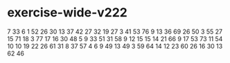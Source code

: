 # exercise-wide-v222
7
33
6
1
52
26
30
13
37
42
27
32
19
27
3
41
53
76
9
13
36
69
26
50
3
55
27
15
71
18
3
77
17
16
30
48
5
9
33
51
31
58
9
12
15
15
14
21
66
9
17
53
73
11
54
10
10
19
22
26
61
31
8
37
57
4
6
9
49
13
49
3
59
64
14
12
23
60
26
16
30
13
62
46
